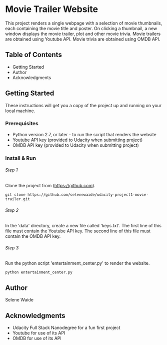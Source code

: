 # Movie Trailer Website

This project renders a single webpage with a selection of movie thumbnails, each containing the movie title and poster. On clicking a thumbnail, a new window displays the movie trailer, plot and other movie trivia. Movie trailers are obtained using Youtube API. Movie trivia are obtained using OMDB API.

## Table of Contents
* Getting Started
* Author
* Acknowledgments
 

## Getting Started

These instructions will get you a copy of the project up and running on your local machine. 

### Prerequisites

* Python version 2.7, or later - to run the script that renders the website
* Youtube API key (provided to Udacity when submitting project)
* OMDB API key (provided to Udacity when submitting project)

### Install & Run

###### Step 1
Clone the project from (https://github.com).
```
git clone https://github.com/selenewaide/udacity-project1-movie-trailer.git
```

###### Step 2
In the 'data' directory, create a new file called 'keys.txt'.
The first line of this file must contain the Youtube API key.
The second line of this file must contain the OMDB API key.

###### Step 3
Run the python script 'entertainment_center.py' to render the website.
```
python entertainment_center.py
```

## Author

Selene Waide

## Acknowledgments

* Udacity Full Stack Nanodegree for a fun first project
* Youtube for use of its API
* OMDB for use of its API
